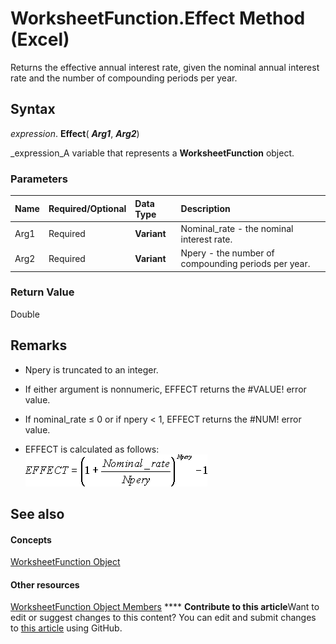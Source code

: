 
# WorksheetFunction.Effect Method (Excel)

Returns the effective annual interest rate, given the nominal annual interest rate and the number of compounding periods per year.


## Syntax

 _expression_. **Effect**( **_Arg1_**,  **_Arg2_**)

 _expression_A variable that represents a  **WorksheetFunction** object.


### Parameters



|**Name**|**Required/Optional**|**Data Type**|**Description**|
|:-----|:-----|:-----|:-----|
|Arg1|Required| **Variant**|Nominal_rate - the nominal interest rate.|
|Arg2|Required| **Variant**|Npery - the number of compounding periods per year.|

### Return Value

Double


## Remarks




- Npery is truncated to an integer.
    
- If either argument is nonnumeric, EFFECT returns the #VALUE! error value.
    
- If nominal_rate ≤ 0 or if npery < 1, EFFECT returns the #NUM! error value.
    
- EFFECT is calculated as follows:
![](images/awfefect_ZA06051135.gif)


    

## See also


#### Concepts


 [WorksheetFunction Object](7b1d5639-363d-632c-2cf0-2232562646b6.md)
#### Other resources


 [WorksheetFunction Object Members](6811ca87-4b53-0bff-88c9-30bf7497879a.md)
****   **Contribute to this article**Want to edit or suggest changes to this content? You can edit and submit changes to  [this article](https://github.com/jhershey00/VBA_Excel_Test/OpenXMLCon/articles/cbd5be5b-a1ee-addf-f0d9-01c4e4e0273b.md) using GitHub.

